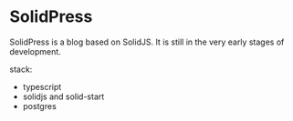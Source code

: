 # SolidPress

SolidPress is a blog based on SolidJS. It is still in the very early stages of development.

stack:
- typescript
- solidjs and solid-start
- postgres
